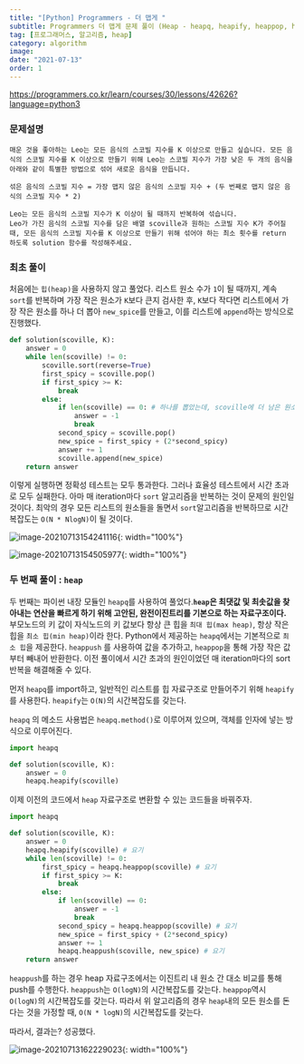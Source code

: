 ```yaml
---
title: "[Python] Programmers - 더 맵게 "
subtitle: Programmers 더 맵게 문제 풀이 (Heap - heapq, heapify, heappop, heappush)
tag: [프로그래머스, 알고리즘, heap]
category: algorithm
image:
date: "2021-07-13"
order: 1
---
```


https://programmers.co.kr/learn/courses/30/lessons/42626?language=python3

### 문제설명

```
매운 것을 좋아하는 Leo는 모든 음식의 스코빌 지수를 K 이상으로 만들고 싶습니다. 모든 음식의 스코빌 지수를 K 이상으로 만들기 위해 Leo는 스코빌 지수가 가장 낮은 두 개의 음식을 아래와 같이 특별한 방법으로 섞어 새로운 음식을 만듭니다.

섞은 음식의 스코빌 지수 = 가장 맵지 않은 음식의 스코빌 지수 + (두 번째로 맵지 않은 음식의 스코빌 지수 * 2)

Leo는 모든 음식의 스코빌 지수가 K 이상이 될 때까지 반복하여 섞습니다.
Leo가 가진 음식의 스코빌 지수를 담은 배열 scoville과 원하는 스코빌 지수 K가 주어질 때, 모든 음식의 스코빌 지수를 K 이상으로 만들기 위해 섞어야 하는 최소 횟수를 return 하도록 solution 함수를 작성해주세요.
```

### 최초 풀이

처음에는 `힙(heap)`을 사용하지 않고 풀었다. 리스트 원소 수가 `1`이 될 때까지, 계속 `sort`를 반복하며 가장 작은 원소가 `K`보다 큰지 검사한 후, `K`보다 작다면 리스트에서 가장 작은 원소를 하나 더 뽑아 `new_spice`를 만들고, 이를 리스트에 `append`하는 방식으로 진행했다.

```python
def solution(scoville, K):
    answer = 0
    while len(scoville) != 0:
        scoville.sort(reverse=True)
        first_spicy = scoville.pop()
        if first_spicy >= K:
            break
        else:
            if len(scoville) == 0: # 하나를 뽑았는데, scoville에 더 남은 원소가 없다면
                answer = -1
                break
            second_spicy = scoville.pop()
            new_spice = first_spicy + (2*second_spicy)
            answer += 1
            scoville.append(new_spice)
    return answer
```

이렇게 실행하면 정확성 테스트는 모두 통과한다. 그러나 효율성 테스트에서 시간 초과로 모두 실패한다. 아마 매 iteration마다 `sort` 알고리즘을 반복하는 것이 문제의 원인일 것이다. 최악의 경우 모든 리스트의 원소들을 돌면서 `sort`알고리즘을 반복하므로 시간복잡도는 `O(N * NlogN)`이 될 것이다.

![image-20210713154241116](/assets/img/post-images/image-20210713154241116.png){: width="100%"}

![image-20210713154505977](/assets/img/post-images/image-20210713154505977.png){: width="100%"}

### 두 번째 풀이 : `heap`

두 번째는 파이썬 내장 모듈인 `heapq`를 사용하여 풀었다.**`heap`은 최댓값 및 최솟값을 찾아내는 연산을 빠르게 하기 위해 고안된, 완전이진트리를 기본으로 하는 자료구조이다.** 부모노드의 키 값이 자식노드의 키 값보다 항상 큰 힙을 `최대 힙(max heap)`, 항상 작은 힙을 `최소 힙(min heap)`이라 한다. Python에서 제공하는 `heapq`에서는 기본적으로 `최소 힙`을 제공한다. `heappush` 를 사용하여 값을 추가하고, `heappop`을 통해 가장 작은 값부터 빼내어 반환한다. 이전 풀이에서 시간 초과의 원인이었던 매 iteration마다의 sort 반복을 해결해줄 수 있다.

먼저 `heapq`를 import하고, 일반적인 리스트를 힙 자료구조로 만들어주기 위해 `heapify`를 사용한다. `heapify`는 `O(N)`의 시간복잡도를 갖는다.

`heapq` 의 메소드 사용법은 `heapq.method()`로 이루어져 있으며, 객체를 인자에 넣는 방식으로 이루어진다.

```python
import heapq

def solution(scoville, K):
    answer = 0
    heapq.heapify(scoville)
```

이제 이전의 코드에서 `heap` 자료구조로 변환할 수 있는 코드들을 바꿔주자.

```python
import heapq

def solution(scoville, K):
    answer = 0
    heapq.heapify(scoville) # 요기
    while len(scoville) != 0:
        first_spicy = heapq.heappop(scoville) # 요기
        if first_spicy >= K:
            break
        else:
            if len(scoville) == 0:
                answer = -1
                break
            second_spicy = heapq.heappop(scoville) # 요기
            new_spice = first_spicy + (2*second_spicy)
            answer += 1
            heapq.heappush(scoville, new_spice) # 요기
    return answer
```

`heappush`를 하는 경우 heap 자료구조에서는 이진트리 내 원소 간 대소 비교를 통해 push를 수행한다. `heappush`는 `O(logN)`의 시간복잡도를 갖는다. `heappop`역시 `O(logN)`의 시간복잡도를 갖는다. 따라서 위 알고리즘의 경우 `heap`내의 모든 원소를 돈다는 것을 가정할 때, `O(N * logN)`의 시간복잡도를 갖는다.

따라서, 결과는? 성공했다.

![image-20210713162229023](/assets/img/post-images/image-20210713162229023.png){: width="100%"}
